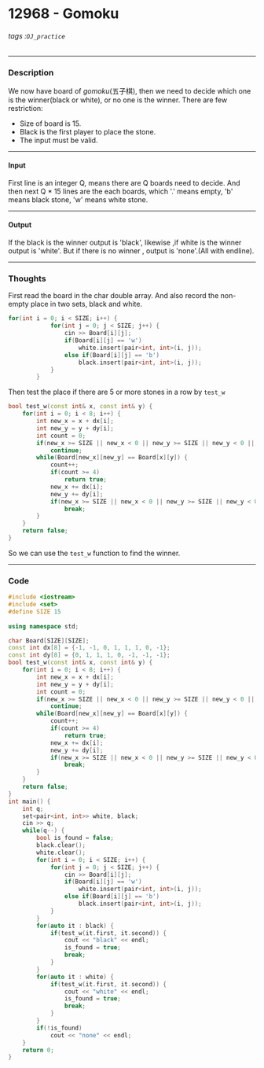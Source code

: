 # 12968 - Gomoku

###### tags :`OJ_practice`

---

### Description

We now have board of *gomoku*(五子棋), then we need to decide which one is the winner(black or white), or no one is the winner.
There are few restriction:
- Size of board is 15.
- Black is the first player to place the stone.
- The input must be valid.

----

#### Input

First line is an integer Q, means there are Q boards need to decide.
And then next Q * 15 lines are the each boards, which '.' means empty, 'b' means black stone, 'w' means white stone.

----

#### Output

If the black is the winner output is 'black', likewise ,if white is the winner output is 'white'.
But if there is no winner , output is 'none'.(All with endline).

---

### Thoughts

First read the board in the char double array.
And also record the non-empty place in two sets, black and white.
```c++
for(int i = 0; i < SIZE; i++) {
            for(int j = 0; j < SIZE; j++) {
                cin >> Board[i][j];
                if(Board[i][j] == 'w')
                    white.insert(pair<int, int>(i, j));
                else if(Board[i][j] == 'b')
                    black.insert(pair<int, int>(i, j));
            }
        }
```

Then test the place if there are 5 or more stones in a row by `test_w`
```c++
bool test_w(const int& x, const int& y) {
    for(int i = 0; i < 8; i++) {
        int new_x = x + dx[i];
        int new_y = y + dy[i];
        int count = 0;
        if(new_x >= SIZE || new_x < 0 || new_y >= SIZE || new_y < 0 || Board[new_x][new_y] == '.')    //out of boundary or empty.
            continue;
        while(Board[new_x][new_y] == Board[x][y]) {
            count++;
            if(count >= 4)
                return true;
            new_x += dx[i];
            new_y += dy[i];
            if(new_x >= SIZE || new_x < 0 || new_y >= SIZE || new_y < 0 || Board[new_x][new_y] == '.')
                break;
        }
    }
    return false;
}
```

So we can use the `test_w` function to find the winner.

---

### Code

```c++
#include <iostream>
#include <set>
#define SIZE 15
 
using namespace std;

char Board[SIZE][SIZE];
const int dx[8] = {-1, -1, 0, 1, 1, 1, 0, -1};
const int dy[8] = {0, 1, 1, 1, 0, -1, -1, -1};
bool test_w(const int& x, const int& y) {
    for(int i = 0; i < 8; i++) {
        int new_x = x + dx[i];
        int new_y = y + dy[i];
        int count = 0;
        if(new_x >= SIZE || new_x < 0 || new_y >= SIZE || new_y < 0 || Board[new_x][new_y] == '.')    //out of boundary or empty.
            continue;
        while(Board[new_x][new_y] == Board[x][y]) {
            count++;
            if(count >= 4)
                return true;
            new_x += dx[i];
            new_y += dy[i];
            if(new_x >= SIZE || new_x < 0 || new_y >= SIZE || new_y < 0 || Board[new_x][new_y] == '.')
                break;
        }
    }
    return false;
}
int main() {
    int q;
    set<pair<int, int>> white, black;
    cin >> q;
    while(q--) {
        bool is_found = false;
        black.clear();
        white.clear();
        for(int i = 0; i < SIZE; i++) {
            for(int j = 0; j < SIZE; j++) {
                cin >> Board[i][j];
                if(Board[i][j] == 'w')
                    white.insert(pair<int, int>(i, j));
                else if(Board[i][j] == 'b')
                    black.insert(pair<int, int>(i, j));
            }
        }
        for(auto it : black) {
            if(test_w(it.first, it.second)) {
                cout << "black" << endl;
                is_found = true;
                break;
            }
        }
        for(auto it : white) {
            if(test_w(it.first, it.second)) {
                cout << "white" << endl;
                is_found = true;
                break;
            }
        }
        if(!is_found)
            cout << "none" << endl;
    }
    return 0;
}
```
